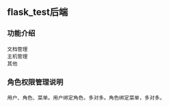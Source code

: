 ## flask_test后端

### 功能介绍

    文档管理
    主机管理
    其他


### 角色权限管理说明
    
    用户、角色、菜单。用户绑定角色，多对多。角色绑定菜单，多对多。
